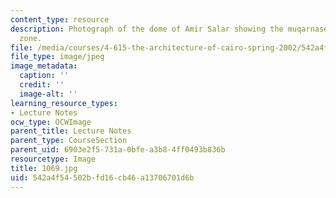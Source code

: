 ```yaml
---
content_type: resource
description: Photograph of the dome of Amir Salar showing the muqarnased transitional
  zone.
file: /media/courses/4-615-the-architecture-of-cairo-spring-2002/542a4f54502bfd16cb46a13706701d6b_1069.jpg
file_type: image/jpeg
image_metadata:
  caption: ''
  credit: ''
  image-alt: ''
learning_resource_types:
- Lecture Notes
ocw_type: OCWImage
parent_title: Lecture Notes
parent_type: CourseSection
parent_uid: 6903e2f5-731a-0bfe-a3b8-4ff0493b836b
resourcetype: Image
title: 1069.jpg
uid: 542a4f54-502b-fd16-cb46-a13706701d6b
---
```

